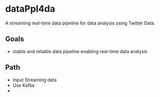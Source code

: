 # dataPpl4da

A streaming real-time data pipeline for data analysis using Twitter Data.

## Goals
- stable and reliable data pipeline enabling real-time data analysis

## Path
- Input Streaming data
- Use Kafka
- 
